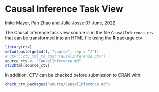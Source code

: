 Causal Inference Task View
================
Imke Mayer, Pan Zhao and Julie Josse
07 June, 2022

<!-- README.md is generated from README.Rmd. Please edit that file -->

The Causal Inference task view source is in the file
`CausalInference.ctv` that can be transformed into an HTML file using
the **R** package [ctv](https://CRAN.R-project.org/package=ctv)

``` r
library(ctv)
setwd(paste(getwd(), "source", sep = "/"))
# ctv:::ctv_xml_to_rmd("CausalInference.ctv")
source_ctv <- "CausalInference.md"
ctv2html(source_ctv)
```

In addition, CTV can be checked before submission to CRAN with:

``` r
check_ctv_packages("source/CausalInference.md")
```
